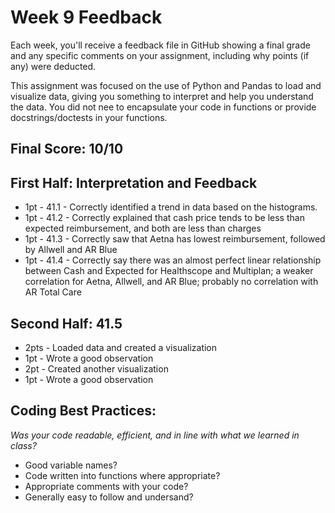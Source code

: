 # Week 9 Feedback
Each week, you'll receive a feedback file in GitHub showing a final grade and any specific comments on your assignment, including why points (if any) were deducted.

This assignment was focused on the use of Python and Pandas to load and visualize data, giving you something to interpret and help you understand the data. You did not nee to encapsulate your code in functions or provide docstrings/doctests in your functions.


## Final Score: 10/10


## First Half: Interpretation and Feedback
* 1pt - 41.1 - Correctly identified a trend in data based on the histograms.
* 1pt - 41.2 - Correctly explained that cash price tends to be less than expected reimbursement, and both are less than charges
* 1pt - 41.3 - Correctly saw that Aetna has lowest reimbursement, followed by Allwell and AR Blue
* 1pt - 41.4 - Correctly say there was an almost perfect linear relationship between Cash and Expected for Healthscope and Multiplan; a weaker correlation for Aetna, Allwell, and AR Blue; probably no correlation with AR Total Care

## Second Half: 41.5
* 2pts - Loaded data and created a visualization
* 1pt - Wrote a good observation
* 2pt - Created another visualization
* 1pt - Wrote a good observation


## Coding Best Practices:
_Was your code readable, efficient, and in line with what we learned in class?_
* Good variable names?
* Code written into functions where appropriate?
* Appropriate comments with your code?
* Generally easy to follow and undersand?
